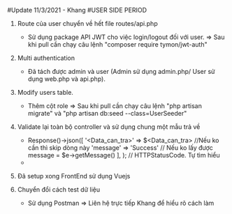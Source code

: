 #Update 11/3/2021 - Khang
#USER SIDE PERIOD

1. Route của user chuyển về hết file routes/api.php
    +  Sử dụng package API JWT cho việc login/logout đối với user.
    => Sau khi pull cần chạy câu lệnh "composer require tymon/jwt-auth"
2. Multi authentication
    +  Đã tách được admin và user (Admin sử dụng admin.php/ User sử dụng web.php và api.php).
3. Modify users table.
    +  Thêm cột role 
    => Sau khi pull cần chạy câu lệnh "php artisan migrate" và "php artisan db:seed --class=UserSeeder"
4. Validate lại toàn bộ controller và sử dụng chung một mẫu trả về
    +  Response()->json([
        '<Data_can_tra>' => $<Data_can_tra> //Nếu ko cần thì skip dòng này
        'message' => 'Success' // Nếu ko lấy được message = $e->getMessage()
        ], <StatusCode>);  // HTTPStatusCode. Tự tìm hiểu
    +  
5. Đã setup xong FrontEnd sử dụng Vuejs

6. Chuyển đổi cách test dữ liệu
    + Sử dụng Postman 
    => Liên hệ trực tiếp Khang để hiểu rõ cách làm